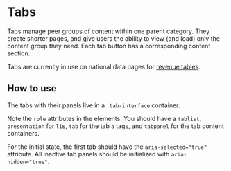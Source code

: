 # Tabs

Tabs manage peer groups of content within one parent category. They create shorter pages, and give users the ability to view (and load) only the content group they need. Each tab button has a corresponding content section.

Tabs are currently in use on national data pages for [revenue tables](https://revenuedata.doi.gov/explore/#revenue).


## How to use

The tabs with their panels live in a `.tab-interface` container.

Note the `role` attributes in the elements. You should have a `tablist`,
`presentation` for `li`s, `tab` for the tab `a` tags, and `tabpanel` for the tab
content containers.

For the initial state, the first tab should have the `aria-selected="true"` attribute.
All inactive tab panels should be initialized with `aria-hidden="true"`.
